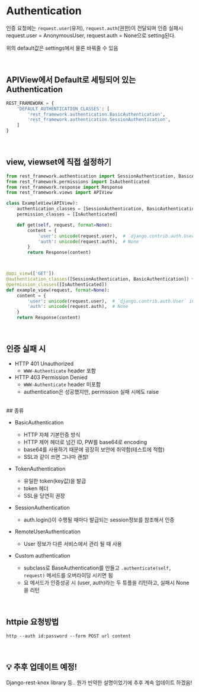 # Authentication

인증 요청에는 `request.user`(유저), `request.auth`(권한)이 전달되며 인증 실패시 request.user = AnonymousUser, request.auth = None으로 setting된다.

위의 default값은 settings에서 물론 바꿔줄 수 있음

<br>


## APIView에서 Default로 세팅되어 있는 Authentication
```python
REST_FRAMEWORK = {
    'DEFAULT_AUTHENTICATION_CLASSES': [
        'rest_framework.authentication.BasicAuthentication',
        'rest_framework.authentication.SessionAuthentication',
    ]
}
```

<br>

## view, viewset에 직접 설정하기
```python
from rest_framework.authentication import SessionAuthentication, BasicAuthentication
from rest_framework.permissions import IsAuthenticated
from rest_framework.response import Response
from rest_framework.views import APIView

class ExampleView(APIView):
    authentication_classes = [SessionAuthentication, BasicAuthentication] 👈👈👈
    permission_classes = [IsAuthenticated]

    def get(self, request, format=None):
        content = {
            'user': unicode(request.user),  # `django.contrib.auth.User` instance.
            'auth': unicode(request.auth),  # None
        }
        return Response(content)



@api_view(['GET'])
@authentication_classes([SessionAuthentication, BasicAuthentication]) 👈👈👈
@permission_classes([IsAuthenticated])
def example_view(request, format=None):
    content = {
        'user': unicode(request.user),  # `django.contrib.auth.User` instance.
        'auth': unicode(request.auth),  # None
    }
    return Response(content)
```


<br>


## 인증 실패 시

- HTTP 401 Unauthorized
    - `WWW-Authenticate` header 포함
- HTTP 403 Permission Denied
    - `WWW-Authenticate` header 미포함
    - authentication은 성공했지만, permission 실패 시에도 raise

<br>
## 종류

- BasicAuthentication
    - HTTP 자체 기본인증 방식
    - HTTP 제어 헤더로 넘긴 ID, PW를 base64로 encoding
    - base64를 사용하기 때문에 굉장히 보안에 취약함(테스트에 적합)
    - SSL과 같이 쓰면 그나마 괜찮!

- TokenAuthentication
    - 유일한 token(key값)을 발급
    - token 헤더
    - SSL을 당연히 권장

- SessionAuthentication
    - auth.login()이 수행될 때마다 발급되는 session정보를 참조해서 인증

- RemoteUserAuthentication
    - User 정보가 다른 서비스에서 관리 될 때 사용

- Custom authentication
    - subclass로 BaseAuthentication를 만들고 `.authenticate(self, request)` 메서드를 오버라이딩 시키면 됨
    - 요 메서드가 인증성공 시 (user, auth)라는 두 튜플을 리턴하고, 실패시 None을 리턴 
<br>

## httpie 요청방법
```
http --auth id:password --form POST url content
```


<br>

## :bulb: 추후 업데이트 예정!
Django-rest-knox library 등..
뭔가 빈약한 설명이었기에 추후 계속 업데이트 하겠음!